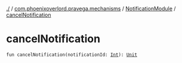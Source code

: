 [./](../../index.md) / [com.phoenixoverlord.pravega.mechanisms](../index.md) / [NotificationModule](index.md) / [cancelNotification](./cancel-notification.md)

# cancelNotification

`fun cancelNotification(notificationId: `[`Int`](https://kotlinlang.org/api/latest/jvm/stdlib/kotlin/-int/index.html)`): `[`Unit`](https://kotlinlang.org/api/latest/jvm/stdlib/kotlin/-unit/index.html)